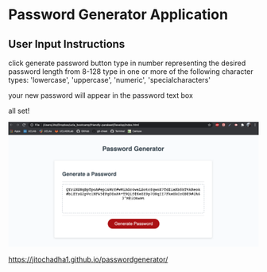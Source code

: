 # Password Generator Application

## User Input Instructions

click generate password button
type in number representing the desired password length from 8-128
type in one or more of the following character types: 'lowercase', 'uppercase', 'numeric', 'specialcharacters'

your new password will appear in the password text box

all set!

<img src="Screen Shot 2021-01-14 at 4.02.48 PM.png">

https://jitochadha1.github.io/passwordgenerator/

